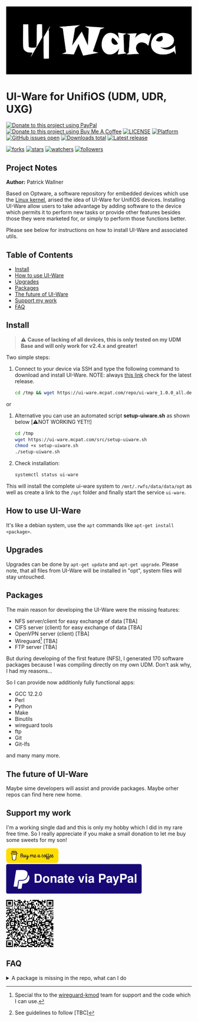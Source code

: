 <p align="center">
  <img class="comment" src="https://github.com/pwallner/UI-Ware/raw/main/images/UIWare.svg" alt="UI-Ware"/>
</p>

# UI-Ware for UnifiOS (UDM, UDR, UXG)
[![Donate to this project using PayPal](https://shields.io/badge/Paypal-Donate-blue?logo=paypal&style=flat)](https://www.paypal.com/donate/?business=2667RS4MQ9M5Y&no_recurring=1&item_name=Please+support+me+if+you+like+my+work.+Thank+you%21&currency_code=EUR)
[![Donate to this project using Buy Me A Coffee](https://shields.io/badge/Buy%20me%20a%20coffee-Donate-yellow?logo=buymeacoffee&style=flat)](https://buymeacoff.ee/mcpat)
[![LICENSE](https://shields.io/badge/license-GPL-lightgrey)](https://raw.githubusercontent.com/pwallner/UI-Ware/main/LICENSE)
[![Platform](https://shields.io/badge/platform-linux--64%20(aarch64)-lightgrey)](https://github.com/pwallner/UI-Ware)
[![GitHub issues open](https://img.shields.io/github/issues/pwallner/UI-Ware.svg)](https://github.com/pwallner/UI-Ware/issues)
[![Downloads total](https://img.shields.io/github/downloads/pwallner/UI-Ware/total)](https://github.com/pwallner/UI-Ware/releases)
[![Latest release](https://img.shields.io/github/v/release/pwallner/UI-Ware)](https://github.com/pwallner/UI-Ware/releases)

[![forks](https://img.shields.io:/github/forks/pwallner/UI-Ware?style=social)](https://github.com/pwallner/UI-Ware)
[![stars](https://img.shields.io:/github/stars/pwallner/UI-Ware?style=social)](https://github.com/pwallner/UI-Ware)
[![watchers](https://img.shields.io:/github/watchers/pwallner/UI-Ware?style=social)](https://github.com/pwallner/UI-Ware)
[![followers](https://img.shields.io:/github/followers/pwallner?style=social)](https://github.com/pwallner)

## Project Notes

**Author:** Patrick Wallner

Based on Optware, a software repository for embedded devices which use the [Linux kernel](https://www.kernel.org/linux.html), arised the idea of UI-Ware for UnifiOS devices. Installing UI-Ware allow users to take advantage by adding software to the device which permits it to perform new tasks or provide other features besides those they were marketed for, or simply to perform those functions better.

Please see below for instructions on how to install UI-Ware and associated utils.

## Table of Contents

  * [Install](#install)
  * [How to use UI-Ware](#how-to-use-ui-ware)
  * [Upgrades](#upgrades)
  * [Packages](#packages)
  * [The future of UI-Ware](#the-future-of-ui-ware)
  * [Support my work](#support-my-work)
  * [FAQ](#faq)


## Install
> ⚠️ **Cause of lacking of all devices, this is only tested on my UDM Base and will only work for v2.4.x and greater!** 

Two simple steps:

1. Connect to your device via SSH and type the following command to download and install UI-Ware. NOTE: always [this link](https://github.com/pwallner/UI-Ware/releases) check for the latest release.

    ```sh
    cd /tmp && wget https://ui-ware.mcpat.com/repo/ui-ware_1.0.0_all.deb && dpkg -i ui-ware_1.0.0_all.deb &&  rm ui-ware_1.0.0_all.deb
    ```
or

1. Alternative you can use an automated script **setup-uiware.sh** as shown below [⚠️NOT WORKING YET!!]

    ```sh
    cd /tmp
    wget https://ui-ware.mcpat.com/src/setup-uiware.sh
    chmod +x setup-uiware.sh
    ./setup-uiware.sh
    ```
    
2. Check installation:

    ```sh
    systemctl status ui-ware
    ```
    
 This will install the complete ui-ware system to `/mnt/.rwfs/data/data/opt` as well as create a link to the `/opt` folder and finally start the service `ui-ware`.  

## How to use UI-Ware
It's like a debian system, use the `apt` commands like `apt-get install <package>`.

## Upgrades
Upgrades can be done by `apt-get update` and `apt-get upgrade`. Please note, that all files from UI-Ware will be installed in "opt", system files will stay untouched.

## Packages
The main reason for developing the UI-Ware were the missing features:
 - NFS server/client for easy exchange of data [TBA]
 - CIFS server (client) for easy exchange of data [TBA]
 - OpenVPN server (client) [TBA]
 - Wireguard[^1] [TBA]
 - FTP server [TBA]

But during developing of the first feature (NFS), I generated 170 software packages because I was compiling directly on my own UDM. Don't ask why, I had my reasons...

So I can provide now additionly fully functional apps:

 - GCC 12.2.0
 - Perl
 - Python
 - Make
 - Binutils
 - wireguard tools
 - ftp
 - Git
 - Git-lfs
 
and many many more.
## The future of UI-Ware
Maybe sime developers will assist and provide packages. Maybe orher repos can find here new home.

## Support my work
I'm a working single dad and this is only my hobby which I did in my rare free time. So I really appreciate if you make a small donation to let me buy some sweets for my son!

[!["Buy Me A Coffee"](https://github.com/pwallner/UI-Ware/raw/main/images/coffee.png)](https://buymeacoff.ee/mcpat)
[![Support via PayPal](https://github.com/pwallner/UI-Ware/raw/main/images/paypal.svg)](https://www.paypal.com/donate/?business=2667RS4MQ9M5Y&no_recurring=1&item_name=Please+support+me+if+you+like+my+work.+Thank+you%21&currency_code=EUR)
<!-- [![Donate](https://www.paypalobjects.com/en_US/AT/i/btn/btn_donateCC_LG.gif)](https://www.paypal.com/donate/?business=2667RS4MQ9M5Y&no_recurring=1&item_name=Please+support+me+if+you+like+my+work.+Thank+you%21&currency_code=EUR) -->
[![Donate](https://github.com/pwallner/UI-Ware/raw/main/images/QR-Code.png)](https://www.paypal.com/donate/?business=2667RS4MQ9M5Y&no_recurring=1&item_name=Please+support+me+if+you+like+my+work.+Thank+you%21&currency_code=EUR)
## FAQ

<details markdown='1'>

<summary>A package is missing in the repo, what can I do</summary>
	
 - Send a request, you know I'm a busy man, but maybe I can help
 - Compile a package, send it to me, I can add it to the repo[^2]

</details>

[^1]:Special thx to the [wireguard-kmod](https://github.com/tusc/wireguard-kmod) team for support and the code which I can use.
[^2]:See guidelines to follow [TBC]

